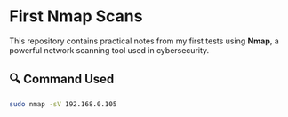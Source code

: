 # First Nmap Scans

This repository contains practical notes from my first tests using **Nmap**, a powerful network scanning tool used in cybersecurity.

## 🔍 Command Used

```bash
sudo nmap -sV 192.168.0.105
